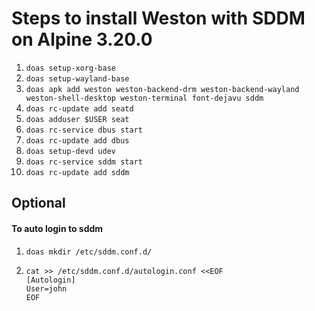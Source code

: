 # Steps to install Weston with SDDM on Alpine 3.20.0

1. ```doas setup-xorg-base```
2.  ```doas setup-wayland-base```
3. ```doas apk add weston weston-backend-drm weston-backend-wayland weston-shell-desktop weston-terminal font-dejavu sddm```
4. ```doas rc-update add seatd```
5. ```doas adduser $USER seat```
9. ```doas rc-service dbus start```
10. ```doas rc-update add dbus```
11. ```doas setup-devd udev```
12. ```doas rc-service sddm start```
13. ```doas rc-update add sddm```

## Optional
#### To auto login to sddm
1. ```doas mkdir /etc/sddm.conf.d/```
2. ```
   cat >> /etc/sddm.conf.d/autologin.conf <<EOF
   [Autologin]
   User=john
   EOF
   ```
